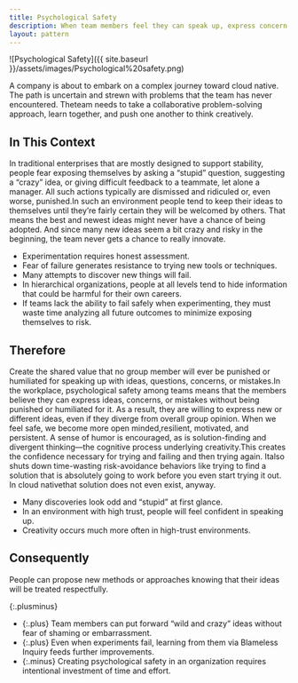 ```yaml
---
title: Psychological Safety
description: When team members feel they can speak up, express concern, and make mistakes without facing punishment or ridicule, they can think freely and creatively, and are open to taking risks
layout: pattern
---
```


![Psychological Safety]({{ site.baseurl }}/assets/images/Psychological%20safety.png)

A company is about to embark on a complex journey toward cloud native. The path is uncertain and strewn with problems that the team has never encountered. Theteam needs to take a collaborative problem-solving approach, learn together, and push one another to think creatively.

## In This Context

In traditional enterprises that are mostly designed to support stability, people fear exposing themselves by asking a “stupid” question, suggesting a “crazy” idea, or giving difficult feedback to a teammate, let alone a manager. All such actions typically are dismissed and ridiculed or, even worse, punished.In such an environment people tend to keep their ideas to themselves until they’re fairly certain they will be welcomed by others. That means the best and newest ideas might never have a chance of being adopted. And since many new ideas seem a bit crazy and risky in the beginning, the team never gets a chance to really innovate.

- Experimentation requires honest assessment.
- Fear of failure generates resistance to trying new tools or techniques.
- Many attempts to discover new things will fail.
- In hierarchical organizations, people at all levels tend to hide information that could be harmful for their own careers.
- If teams lack the ability to fail safely when experimenting, they must waste time analyzing all future outcomes to minimize exposing themselves to risk.

## Therefore

Create the shared value that no group member will ever be punished or humiliated for speaking up with ideas, questions, concerns, or mistakes.In the workplace, psychological safety among teams means that the members believe they can express ideas, concerns, or mistakes without being punished or humiliated for it. As a result, they are willing to express new or different ideas, even if they diverge from overall group opinion. When we feel safe, we become more open minded,resilient, motivated, and persistent. A sense of humor is encouraged, as is solution-finding and divergent thinking—the cognitive process underlying creativity.This creates the confidence necessary for trying and failing and then trying again. Italso shuts down time-wasting risk-avoidance behaviors like trying to find a solution that is absolutely going to work before you even start trying it out. In cloud nativethat solution does not even exist, anyway.

- Many discoveries look odd and “stupid” at first glance.
- In an environment with high trust, people will feel confident in speaking up.
- Creativity occurs much more often in high-trust environments.

## Consequently

People can propose new methods or approaches knowing that their ideas will be treated respectfully.

{:.plusminus}
- {:.plus} Team members can put forward “wild and crazy” ideas without fear of shaming or embarrassment.
- {:.plus} Even when experiments fail, learning from them via Blameless Inquiry feeds further improvements.
- {:.minus} Creating psychological safety in an organization requires intentional investment of time and effort.
